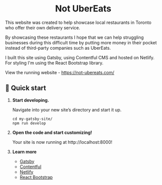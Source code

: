 <h1 align="center">
  Not UberEats
</h1>
<p>
This website was created to help showcase local restaurants in Toronto who offer their own delivery service.

By showcasing these restaurants I hope that we can help struggling businesses during this difficult time by putting more money in their pocket instead of third-party companies such as UberEats.

I built this site using Gatsby, using Contentful CMS and hosted on Netlify. For styling I'm using the React Bootstrap library.

View the running website - https://not-ubereats.com/
</p>

## 🚀 Quick start

1.  **Start developing.**

    Navigate into your new site’s directory and start it up.

    ```shell
    cd my-gatsby-site/
    npm run develop
    ```
2.  **Open the code and start customizing!**

    Your site is now running at http://localhost:8000!


3.  **Learn more**

    - [Gatsby](https://www.gatsbyjs.com/docs/?utm_source=starter&utm_medium=readme&utm_campaign=minimal-starter)
    - [Contentful](https://www.contentful.com/r/knowledgebase/gatsbyjs-and-contentful-in-five-minutes/)
    - [Netlify](https://www.netlify.com/blog/2016/02/24/a-step-by-step-guide-gatsby-on-netlify/)
    - [React Bootstrap](https://react-bootstrap.github.io/)
